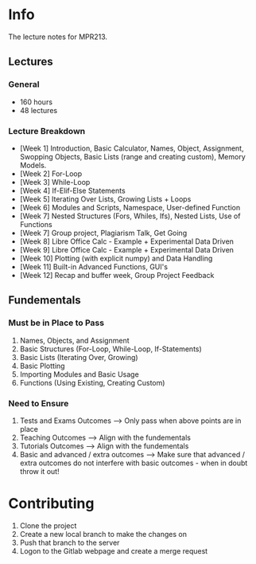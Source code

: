 # Info
The lecture notes for MPR213.

## Lectures
### General
- 160 hours
- 48 lectures

### Lecture Breakdown
- [Week  1] Introduction, Basic Calculator, Names, Object, Assignment,
    Swopping Objects, Basic Lists (range and creating custom), Memory Models.
- [Week  2] For-Loop
- [Week  3] While-Loop
- [Week  4] If-Elif-Else Statements
- [Week  5] Iterating Over Lists, Growing Lists + Loops
- [Week  6] Modules and Scripts, Namespace, User-defined Function
- [Week  7] Nested Structures (Fors, Whiles, Ifs), Nested Lists,
    Use of Functions
- [Week  7] Group project, Plagiarism Talk, Get Going
- [Week  8] Libre Office Calc - Example + Experimental Data Driven
- [Week  9] Libre Office Calc - Example + Experimental Data Driven
- [Week 10] Plotting (with explicit numpy) and Data Handling
- [Week 11] Built-in Advanced Functions, GUI's
- [Week 12] Recap and buffer week, Group Project Feedback

## Fundementals
### Must be in Place to Pass
1. Names, Objects, and Assignment
2. Basic Structures (For-Loop, While-Loop, If-Statements)
3. Basic Lists (Iterating Over, Growing)
4. Basic Plotting
6. Importing Modules and Basic Usage
5. Functions (Using Existing, Creating Custom)

### Need to Ensure
1. Tests and Exams Outcomes --> Only pass when above points are in place
2. Teaching Outcomes --> Align with the fundementals
3. Tutorials Outcomes --> Align with the fundementals
4. Basic and advanced / extra outcomes --> Make sure that advanced / extra
    outcomes do not interfere with basic outcomes - when in doubt throw it out!


# Contributing
1. Clone the project
2. Create a new local branch to make the changes on
3. Push that branch to the server
4. Logon to the Gitlab webpage and create a merge request
